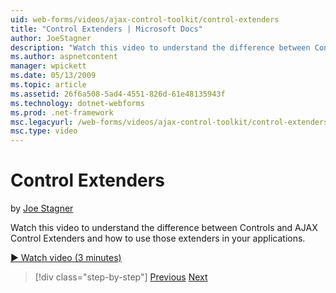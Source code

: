 ```yaml
---
uid: web-forms/videos/ajax-control-toolkit/control-extenders
title: "Control Extenders | Microsoft Docs"
author: JoeStagner
description: "Watch this video to understand the difference between Controls and AJAX Control Extenders and how to use those extenders in your applications."
ms.author: aspnetcontent
manager: wpickett
ms.date: 05/13/2009
ms.topic: article
ms.assetid: 26f6a508-5ad4-4551-826d-61e48135943f
ms.technology: dotnet-webforms
ms.prod: .net-framework
msc.legacyurl: /web-forms/videos/ajax-control-toolkit/control-extenders
msc.type: video
---
```

Control Extenders
====================
by [Joe Stagner](https://github.com/JoeStagner)

Watch this video to understand the difference between Controls and AJAX Control Extenders and how to use those extenders in your applications.

[&#9654; Watch video (3 minutes)](https://channel9.msdn.com/Blogs/ASP-NET-Site-Videos/control-extenders)

>[!div class="step-by-step"]
[Previous](utilize-the-ajax-rating-control-in-the-aspnet-toolkit.md)
[Next](color-picker.md)

